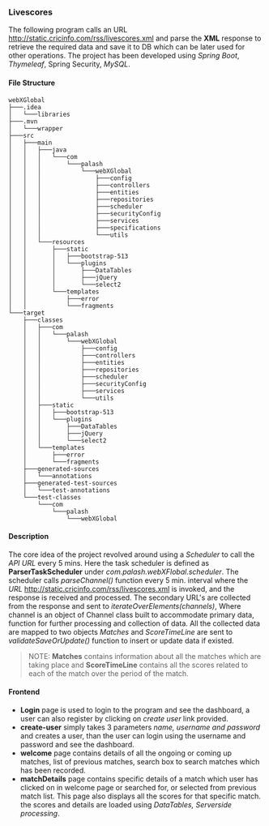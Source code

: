 ### Livescores
The following program calls an URL http://static.cricinfo.com/rss/livescores.xml and parse the **XML** response to retrieve the required data and save it to DB which can be later used for other operations.
The project has been developed using *Spring Boot*, *Thymeleaf*, Spring Security, *MySQL*. 

#### File Structure

```shell
webXGlobal
├───.idea
│   └───libraries
├───.mvn
│   └───wrapper
├───src
│   ├───main
│   │   ├───java
│   │   │   └───com
│   │   │       └───palash
│   │   │           └───webXGlobal
│   │   │               ├───config
│   │   │               ├───controllers
│   │   │               ├───entities
│   │   │               ├───repositories
│   │   │               ├───scheduler
│   │   │               ├───securityConfig
│   │   │               ├───services
│   │   │               ├───specifications
│   │   │               └───utils
│   │   └───resources
│   │       ├───static
│   │       │   ├───bootstrap-513
│   │       │   └───plugins
│   │       │       ├───DataTables
│   │       │       ├───jQuery
│   │       │       └───select2
│   │       └───templates
│   │           ├───error
│   │           └───fragments
└───target
    ├───classes
    │   ├───com
    │   │   └───palash
    │   │       └───webXGlobal
    │   │           ├───config
    │   │           ├───controllers
    │   │           ├───entities
    │   │           ├───repositories
    │   │           ├───scheduler
    │   │           ├───securityConfig
    │   │           ├───services
    │   │           └───utils
    │   ├───static
    │   │   ├───bootstrap-513
    │   │   └───plugins
    │   │       ├───DataTables
    │   │       ├───jQuery
    │   │       └───select2
    │   └───templates
    │       ├───error
    │       └───fragments
    ├───generated-sources
    │   └───annotations
    ├───generated-test-sources
    │   └───test-annotations
    └───test-classes
        └───com
            └───palash
                └───webXGlobal
```

#### Description
The core idea of the project revolved around using a *Scheduler* to call the *API URL* every 5 mins. Here the task scheduler is defined as **ParserTaskScheduler** under *com.palash.webXFlobal.scheduler*.
The scheduler calls *parseChannel()* function every 5 min. interval where the *URL* http://static.cricinfo.com/rss/livescores.xml is invoked, and the response is received and processed. The secondary URL's are collected from the response and sent to *iterateOverElements(channels)*, Where channel is an object of Channel class built to accommodate primary data, function for further processing and collection of data.
All the collected data are mapped to two objects *Matches* and *ScoreTimeLine* are sent to *validateSaveOrUpdate()* function to insert or update data if existed.

>NOTE: **Matches** contains information about all the matches which are taking place and **ScoreTimeLine** contains all the scores related to each of the match over the period of the match.

#### Frontend
* **Login** page is used to login to the program and see the dashboard, a user can also register by clicking on *create user* link provided.
* **create-user** simply takes 3 parameters *name, username and password* and creates a user, than the user can login using the username and password and see the dashboard.
* **welcome** page contains details of all the ongoing or coming up matches, list of previous matches, search box to search matches which has been recorded.
* **matchDetails** page contains specific details of a match which user has clicked on in welcome page or searched for, or selected from previous match list. This page also displays all the scores for that specific match. the scores and details are loaded using *DataTables, Serverside processing*.
 
